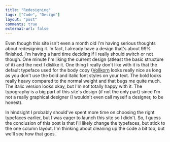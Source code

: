 ```yaml
---
title: "Redesigning"
tags: ["Code", "Design"]
layout: "post"
comments: true
external-url: false
---
```


Even though this site isn't even a month old I'm having serious thoughts about redesigning it. In fact, I already have a design that's about 99% finished. I'm having a hard time deciding if I really should switch or not though. One minute I'm liking the current design (atleast the basic structure of it) and the next I dislike it. One thing I really don't like with it is that the default typeface used for the body copy ([Vollkorn](http://www.google.com/webfonts/specimen/Vollkorn) looks really nice as long as you don't use the bold and italic font styles on your text. The bold looks really heavy compared to the normal weight and that bugs me quite much. The italic version looks okay, but I'm not totally happy with it. The typography is a big part of this site's design (if not the only part) since I'm not a really graphical designer (I wouldn't even call myself a designer, to be honest). 

In hindsight I probably should've spent more time on choosing the right typefaces earlier, but I was eager to launch this site so I didn't. So, I guess the conclusion of this post is that I'll likely change the typefaces, but stick to the one column layout. I'm thinking about cleaning up the code a bit too, but we'll see how that goes.
